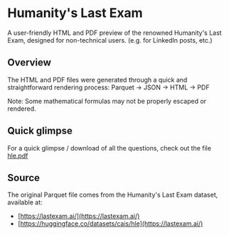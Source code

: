 # Humanity's Last Exam

A user-friendly HTML and PDF preview of the renowned Humanity's Last Exam, designed for non-technical users.
(e.g. for LinkedIn posts, etc.)

## Overview

The HTML and PDF files were generated through a quick and straightforward rendering process:
Parquet → JSON → HTML → PDF

Note: Some mathematical formulas may not be properly escaped or rendered.

## Quick glimpse

For a quick glimpse / download of all the questions, check out the file [hle.pdf](hle.pdf)

## Source

The original Parquet file comes from the Humanity's Last Exam dataset, available at:

- [https://lastexam.ai/](https://lastexam.ai/)
- [https://huggingface.co/datasets/cais/hle](https://lastexam.ai/)
